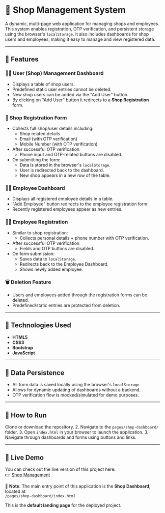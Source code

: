 # 🏪 Shop Management System

A dynamic, multi-page web application for managing shops and employees. This system enables registration, OTP verification, and persistent storage using the browser's `localStorage`. It also includes dashboards for shop users and employees, making it easy to manage and view registered data.

---

## 📌 Features

### 🧑‍💼 User (Shop) Management Dashboard
- Displays a table of shop users.
- Predefined static user entries cannot be deleted.
- New shop users can be added via the "Add User" button.
- By clicking on "Add User" button it redirects to a **Shop Registration** form.

### 📝 Shop Registration Form
- Collects full shop/user details including:
  - Shop related details
  - Email (with OTP verification)
  - Mobile Number (with OTP verification)
- After successful OTP verification:
  - Phone input and OTP-related buttons are disabled.
- On submitting the form:
  - Data is stored in the browser's `localStorage`.
  - User is redirected back to the dashboard.
  - New shop appears in a new row of the table.

### 👩‍💼 Employee Dashboard
- Displays all registered employee details in a table.
- "Add Employee" button redirects to the employee registration form.
- Recently registered employees appear as new entries.

### 👨‍🔧 Employee Registration
- Similar to shop registration:
  - Collects personal details + phone number with OTP verification.
- After successful OTP verification:
  - Fields and OTP buttons are disabled.
- On form submission:
  - Saves data to `localStorage`.
  - Redirects back to the Employee Dashboard.
  - Shows newly added employee.

### 🗑️ Deletion Feature
- Users and employees added through the registration forms can be deleted.
- Predefined/static entries are protected from deletion.

---

## 🧰 Technologies Used

- **HTML5**
- **CSS3**
- **Bootstrap**
- **JavaScript**

---

## 💾 Data Persistence

- All form data is saved locally using the browser's `localStorage`.
- Allows for dynamic updating of dashboards without a backend.
- OTP verification flow is mocked/simulated for demo purposes.

---

## 🚀 How to Run

Clone or download the repository.
2. Navigate to the `pages/shop-dashboard/` folder.
3. Open `index.html` in your browser to launch the application.
3. Navigate through dashboards and forms using buttons and links.

---

## 🚀 Live Demo

You can check out the live version of this project here:  
👉 [Shop Management](https://shopmanagement.netlify.app/pages/shop-dashboard/index.html)

📍 **Note:** The main entry point of this application is the **Shop Dashboard**, located at:  
`/pages/shop-dashboard/index.html`

This is the **default landing page** for the deployed project.
